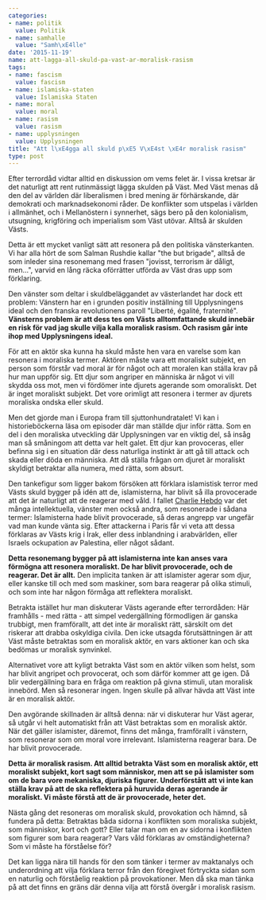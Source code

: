 ```yaml
---
categories:
- name: politik
  value: Politik
- name: samhalle
  value: "Samh\xE4lle"
date: '2015-11-19'
name: att-lagga-all-skuld-pa-vast-ar-moralisk-rasism
tags:
- name: fascism
  value: fascism
- name: islamiska-staten
  value: Islamiska Staten
- name: moral
  value: moral
- name: rasism
  value: rasism
- name: upplysningen
  value: Upplysningen
title: "Att l\xE4gga all skuld p\xE5 V\xE4st \xE4r moralisk rasism"
type: post
---
```

Efter terrordåd vidtar alltid en diskussion om vems felet är. I vissa kretsar är det naturligt att rent rutinmässigt lägga skulden på Väst. Med Väst menas då den del av världen där liberalismen i bred mening är förhärskande, där demokrati och marknadsekonomi råder. De konflikter som utspelas i världen i allmänhet, och i Mellanöstern i synnerhet, sägs bero på den kolonialism, utsugning, krigföring och imperialism som Väst utövar. Alltså är skulden Västs.

Detta är ett mycket vanligt sätt att resonera på den politiska vänsterkanten. Vi har alla hört de som Salman Rushdie kallar "the but brigade", alltså de som inleder sina resonemang med frasen "jovisst, terrorism är dåligt, men...", varvid en lång räcka oförrätter utförda av Väst dras upp som förklaring.

Den vänster som deltar i skuldbeläggandet av västerlandet har dock ett problem: Vänstern har en i grunden positiv inställning till Upplysningens ideal och den franska revolutionens paroll "Liberté, égalité, fraternité". **Vänsterns problem är att dess tes om Västs alltomfattande skuld innebär en risk för vad jag skulle vilja kalla moralisk rasism. Och rasism går inte ihop med Upplysningens ideal.**



För att en aktör ska kunna ha skuld måste hen vara en varelse som kan resonera i moraliska termer. Aktören måste vara ett moraliskt subjekt, en person som förstår vad moral är för något och att moralen kan ställa krav på hur man uppför sig. Ett djur som angriper en människa är något vi vill skydda oss mot, men vi fördömer inte djurets agerande som omoraliskt. Det är inget moraliskt subjekt. Det vore orimligt att resonera i termer av djurets moraliska ondska eller skuld.

Men det gjorde man i Europa fram till sjuttonhundratalet! Vi kan i historieböckerna läsa om episoder där man ställde djur inför rätta. Som en del i den moraliska utveckling där Upplysningen var en viktig del, så insåg man så småningom att detta var helt galet. Ett djur kan provoceras, eller befinna sig i en situation där dess naturliga instinkt är att gå till attack och skada eller döda en människa. Att då ställa frågan om djuret är moraliskt skyldigt betraktar alla numera, med rätta, som absurt.

Den tankefigur som ligger bakom försöken att förklara islamistisk terror med Västs skuld bygger på idén att de, islamisterna, har blivit så illa provocerade att det är naturligt att de reagerar med våld. I fallet [Charlie Hebdo](/2015/05/03/yttrandefrihet-charlie-hebdo-amerikanska-pen-och-6-forfattare/) var det många intellektuella, vänster men också andra, som resonerade i sådana termer: Islamisterna hade blivit provocerade, så deras angrepp var ungefär vad man kunde vänta sig. Efter attackerna i Paris får vi veta att dessa förklaras av Västs krig i Irak, eller dess inblandning i arabvärlden, eller Israels ockupation av Palestina, eller något sådant.

**Detta resonemang bygger på att islamisterna inte kan anses vara förmögna att resonera moraliskt. De har blivit provocerade, och de reagerar. Det är allt.** Den implicita tanken är att islamister agerar som djur, eller kanske till och med som maskiner, som bara reagerar på olika stimuli, och som inte har någon förmåga att reflektera moraliskt.

Betrakta istället hur man diskuterar Västs agerande efter terrordåden: Här framhålls - med rätta - att simpel vedergällning förmodligen är ganska trubbigt, men framförallt, att det inte är moraliskt rätt, särskilt om det riskerar att drabba oskyldiga civila. Den icke utsagda förutsättningen är att Väst måste betraktas som en moralisk aktör, en vars aktioner kan och ska bedömas ur moralisk synvinkel.

Alternativet vore att kyligt betrakta Väst som en aktör vilken som helst, som har blivit angripet och provocerat, och som därför kommer att ge igen. Då blir vedergällning bara en fråga om reaktion på givna stimuli, utan moralisk innebörd. Men så resonerar ingen. Ingen skulle på allvar hävda att Väst inte är en moralisk aktör.

Den avgörande skillnaden är alltså denna: när vi diskuterar hur Väst agerar, så utgår vi helt automatiskt från att Väst betraktas som en moralisk aktör. När det gäller islamister, däremot, finns det många, framförallt i vänstern, som resonerar som om moral vore irrelevant. Islamisterna reagerar bara. De har blivit provocerade.

**Detta är moralisk rasism. Att alltid betrakta Väst som en moralisk aktör, ett moraliskt subjekt, kort sagt som människor, men att se på islamister som om de bara vore mekaniska, djuriska figurer. Underförstått att vi inte kan ställa krav på att de ska reflektera på huruvida deras agerande är moraliskt. Vi måste förstå att de är provocerade, heter det.**

Nästa gång det resoneras om moralisk skuld, provokation och hämnd, så fundera på detta: Betraktas båda sidorna i konflikten som moraliska subjekt, som människor, kort och gott? Eller talar man om en av sidorna i konflikten som figurer som bara reagerar? Vars våld förklaras av omständigheterna? Som vi måste ha förståelse för?

Det kan ligga nära till hands för den som tänker i termer av maktanalys och underordning att vilja förklara terror från den föregivet förtryckta sidan som en naturlig och förståelig reaktion på provokationer. Men då ska man tänka på att det finns en gräns där denna vilja att förstå övergår i moralisk rasism.

